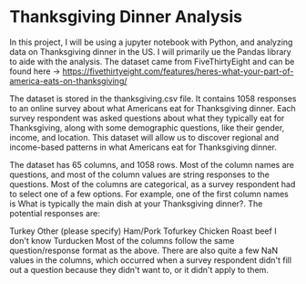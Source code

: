 # Thanksgiving Dinner Analysis

In this project, I will be using a jupyter notebook with Python, and analyzing data on Thanksgiving dinner in the US. I will primarily ue the Pandas library to aide with the analysis. 
The dataset came from FiveThirtyEight and can be found here ->
https://fivethirtyeight.com/features/heres-what-your-part-of-america-eats-on-thanksgiving/

The dataset is stored in the thanksgiving.csv file. It contains 1058 responses to an online survey about what Americans eat for Thanksgiving dinner. Each survey respondent was asked questions about what they typically eat for Thanksgiving, along with some demographic questions, like their gender, income, and location. This dataset will allow us to discover regional and income-based patterns in what Americans eat for Thanksgiving dinner.

The dataset has 65 columns, and 1058 rows. Most of the column names are questions, and most of the column values are string responses to the questions. Most of the columns are categorical, as a survey respondent had to select one of a few options. For example, one of the first column names is What is typically the main dish at your Thanksgiving dinner?. The potential responses are:

Turkey Other (please specify) Ham/Pork Tofurkey Chicken Roast beef I don't know Turducken Most of the columns follow the same question/response format as the above. There are also quite a few NaN values in the columns, which occurred when a survey respondent didn't fill out a question because they didn't want to, or it didn't apply to them.
